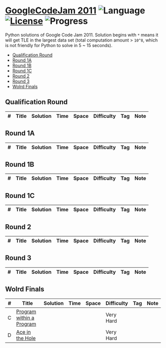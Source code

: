 # [GoogleCodeJam 2011](https://codingcompetitions.withgoogle.com/codejam/archive/2011) ![Language](https://img.shields.io/badge/language-Python-orange.svg) [![License](https://img.shields.io/badge/license-MIT-blue.svg)](./LICENSE) ![Progress](https://img.shields.io/badge/progress-0%20%2F%2026-ff69b4.svg)

Python solutions of Google Code Jam 2011. Solution begins with `*` means it will get TLE in the largest data set (total computation amount > `10^8`, which is not friendly for Python to solve in 5 ~ 15 seconds).

* [Qualification Round](https://github.com/kamyu104/GoogleCodeJam-2011#qualification-round)
* [Round 1A](https://github.com/kamyu104/GoogleCodeJam-2011#round-1a)
* [Round 1B](https://github.com/kamyu104/GoogleCodeJam-2011#round-1b)
* [Round 1C](https://github.com/kamyu104/GoogleCodeJam-2011#round-1c)
* [Round 2](https://github.com/kamyu104/GoogleCodeJam-2011#round-2)
* [Round 3](https://github.com/kamyu104/GoogleCodeJam-2011#round-3)
* [Wolrd Finals](https://github.com/kamyu104/GoogleCodeJam-2011#world-finals)

## Qualification Round
| # | Title | Solution | Time | Space | Difficulty | Tag | Note |
|---| ----- | -------- | ---- | ----- | ---------- | --- | ---- |

## Round 1A
| # | Title | Solution | Time | Space | Difficulty | Tag | Note |
|---| ----- | -------- | ---- | ----- | ---------- | --- | ---- |

## Round 1B
| # | Title | Solution | Time | Space | Difficulty | Tag | Note |
|---| ----- | -------- | ---- | ----- | ---------- | --- | ---- |

## Round 1C
| # | Title | Solution | Time | Space | Difficulty | Tag | Note |
|---| ----- | -------- | ---- | ----- | ---------- | --- | ---- |

## Round 2
| # | Title | Solution | Time | Space | Difficulty | Tag | Note |
|---| ----- | -------- | ---- | ----- | ---------- | --- | ---- |

## Round 3
| # | Title | Solution | Time | Space | Difficulty | Tag | Note |
|---| ----- | -------- | ---- | ----- | ---------- | --- | ---- |

## Wolrd Finals
| # | Title | Solution | Time | Space | Difficulty | Tag | Note |
|---| ----- | -------- | ---- | ----- | ---------- | --- | ---- |
|C| [Program within a Program](https://code.google.com/codejam/contest/1327485/dashboard#s=p2)|||| Very Hard | | |
|D| [Ace in the Hole](https://code.google.com/codejam/contest/1327485/dashboard#s=p3)|||| Very Hard | | |
